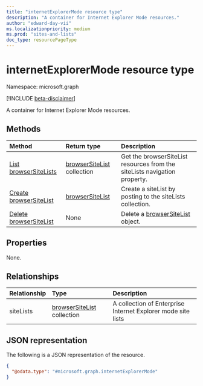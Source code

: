 ```yaml
---
title: "internetExplorerMode resource type"
description: "A container for Internet Explorer Mode resources."
author: "edward-day-vii"
ms.localizationpriority: medium
ms.prod: "sites-and-lists"
doc_type: resourcePageType
---
```


# internetExplorerMode resource type

Namespace: microsoft.graph

[!INCLUDE [beta-disclaimer](../../includes/beta-disclaimer.md)]

A container for Internet Explorer Mode resources.

## Methods
|Method|Return type|Description|
|:---|:---|:---|
|[List browserSiteLists](../api/internetexplorermode-list-sitelists.md)|[browserSiteList](../resources/browsersitelist.md) collection|Get the browserSiteList resources from the siteLists navigation property.|
|[Create browserSiteList](../api/internetexplorermode-post-sitelists.md)|[browserSiteList](../resources/browsersitelist.md)|Create a siteList by posting to the siteLists collection.|
|[Delete browserSiteList](../api/internetexplorermode-delete-sitelists.md)|None|Delete a [browserSiteList](../resources/browsersitelist.md) object.|

## Properties

None.

## Relationships
|Relationship|Type|Description|
|:---|:---|:---|
|siteLists|[browserSiteList](../resources/browsersitelist.md) collection|A collection of Enterprise Internet Explorer mode site lists|

## JSON representation
The following is a JSON representation of the resource.
<!-- {
  "blockType": "resource",
  "keyProperty": "id",
  "@odata.type": "microsoft.graph.internetExplorerMode",
  "openType": false
}
-->
``` json
{
  "@odata.type": "#microsoft.graph.internetExplorerMode"
}
```

